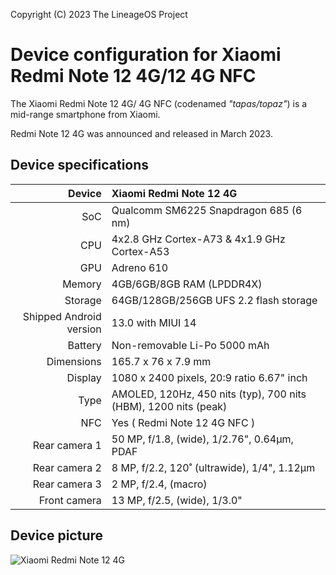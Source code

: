 Copyright (C) 2023 The LineageOS Project

Device configuration for Xiaomi Redmi Note 12 4G/12 4G NFC
=========================================

The Xiaomi Redmi Note 12 4G/ 4G NFC (codenamed _"tapas/topaz"_) is a mid-range smartphone from Xiaomi.

Redmi Note 12 4G was announced and released in March 2023.

## Device specifications

| Device       | Xiaomi Redmi Note 12 4G                              |
| -----------: | :-------------------------------------------------- |
| SoC          | Qualcomm SM6225 Snapdragon 685 (6 nm)                      |
| CPU          | 4x2.8 GHz Cortex-A73 & 4x1.9 GHz Cortex-A53 |
| GPU          | Adreno 610                                          |
| Memory       | 4GB/6GB/8GB RAM (LPDDR4X)                               |
| Storage      | 64GB/128GB/256GB UFS 2.2 flash storage                    |
| Shipped Android version | 13.0 with MIUI 14                        |
| Battery      | Non-removable Li-Po 5000 mAh                        |
| Dimensions   | 165.7 x 76 x 7.9 mm                               |
| Display      | 1080 x 2400 pixels, 20:9 ratio 6.67" inch           |
| Type         | AMOLED, 120Hz, 450 nits (typ), 700 nits (HBM), 1200 nits (peak)      |
| NFC         | Yes ( Redmi Note 12 4G NFC )                            |
| Rear camera 1 | 50 MP, f/1.8, (wide), 1/2.76", 0.64µm, PDAF     |
| Rear camera 2 | 8 MP, f/2.2, 120˚ (ultrawide), 1/4", 1.12µm      |
| Rear camera 3 | 2 MP, f/2.4, (macro)                               |
| Front camera  | 13 MP, f/2.5, (wide), 1/3.0"                    |

## Device picture

![Xiaomi Redmi Note 12 4G](https://fdn2.gsmarena.com/vv/pics/xiaomi/redmi-note-12-4g-2.jpg "Xiaomi Redmi Note 12 4G")
